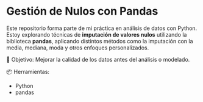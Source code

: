 # Gestión de Nulos con Pandas

Este repositorio forma parte de mi práctica en análisis de datos con Python.  
Estoy explorando técnicas de **imputación de valores nulos** utilizando la biblioteca **pandas**, aplicando distintos métodos como la imputación con la media, mediana, moda y otros enfoques personalizados.

🧪 Objetivo: Mejorar la calidad de los datos antes del análisis o modelado.

📦 Herramientas:  
- Python  
- pandas  
